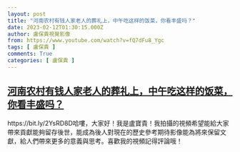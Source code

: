 ```yaml
---
layout: post
title: "河南农村有钱人家老人的葬礼上，中午吃这样的饭菜，你看丰盛吗？"
date: 2023-02-12T01:30:15.000Z
author: 盧保貴視覺影像
from: https://www.youtube.com/watch?v=fQ7dFu8_Ygc
tags: [ 盧保貴 ]
comments: True
categories: [ 盧保貴 ]
---
```

<!--1676165415000-->
[河南农村有钱人家老人的葬礼上，中午吃这样的饭菜，你看丰盛吗？](https://www.youtube.com/watch?v=fQ7dFu8_Ygc)
------

<div>
https://bit.ly/2YsRD8D哈嘍，大家好！我是盧寶貴！我拍攝的視頻希望能給大家帶來貢獻能夠留存後世，能成為後人對現在的歷史參考期待影像能為將來保留文獻，給人們帶來更多的意義與思考。喜歡我的視頻記得評論哦！
</div>
